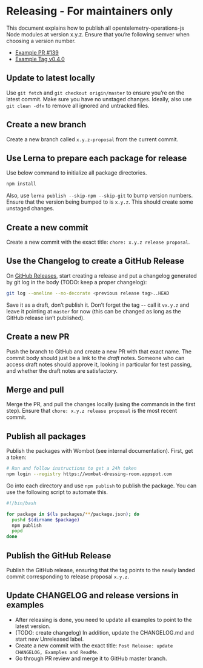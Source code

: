 # Releasing - For maintainers only

This document explains how to publish all opentelemetry-operations-js Node
modules at version x.y.z. Ensure that you’re following semver when choosing a
version number.

- [Example PR #139](https://github.com/GoogleCloudPlatform/opentelemetry-operations-js/pull/139)
- [Example Tag v0.4.0](https://github.com/GoogleCloudPlatform/opentelemetry-operations-js/releases/tag/v0.4.0)

## Update to latest locally

Use `git fetch` and `git checkout origin/master` to ensure you’re on the latest commit. Make sure
you have no unstaged changes. Ideally, also use `git clean -dfx` to remove all ignored and
untracked files.

## Create a new branch

Create a new branch called `x.y.z-proposal` from the current commit.

## Use Lerna to prepare each package for release

Use below command to initialize all package directories.

```bash
npm install
```

Also, use `lerna publish --skip-npm --skip-git` to bump version numbers.
Ensure that the version being bumped to is `x.y.z`. This should create some unstaged changes.

## Create a new commit

Create a new commit with the exact title: `chore: x.y.z release proposal`.

## Use the Changelog to create a GitHub Release

On [GitHub
Releases](https://github.com/GoogleCloudPlatform/opentelemetry-operations-js/releases),
start creating a release and put a changelog generated by git log in the body
(TODO: keep a proper changelog):

```bash
git log --oneline --no-decorate <previous release tag>..HEAD
```

Save it as a draft, don’t publish it. Don’t forget the tag -- call it `vx.y.z`
and leave it pointing at `master` for now (this can be changed as long as the
GitHub release isn’t published).

## Create a new PR

Push the branch to GitHub and create a new PR with that exact name. The commit body should just
be a link to the *draft* notes. Someone who can access draft notes should approve it, looking
in particular for test passing, and whether the draft notes are satisfactory.

## Merge and pull

Merge the PR, and pull the changes locally (using the commands in the first step). Ensure that
`chore: x.y.z release proposal` is the most recent commit.

## Publish all packages

Publish the packages with Wombot (see internal documentation). First, get
a token:

```bash
# Run and follow instructions to get a 24h token
npm login --registry https://wombat-dressing-room.appspot.com
```

Go into each directory and use `npm publish` to publish the package. You can use the following
script to automate this.

```bash
#!/bin/bash

for package in $(ls packages/**/package.json); do
  pushd $(dirname $package)
  npm publish
  popd
done
```

## Publish the GitHub Release

Publish the GitHub release, ensuring that the tag points to the newly landed
commit corresponding to release proposal `x.y.z`.

## Update CHANGELOG and release versions in examples
* After releasing is done, you need to update all examples to point to the latest version.
* (TODO: create changelog) In addition, update the CHANGELOG.md and start new
  Unreleased label.
* Create a new commit with the exact title: `Post Release: update CHANGELOG, Examples and ReadMe`.
* Go through PR review and merge it to GitHub master branch.
